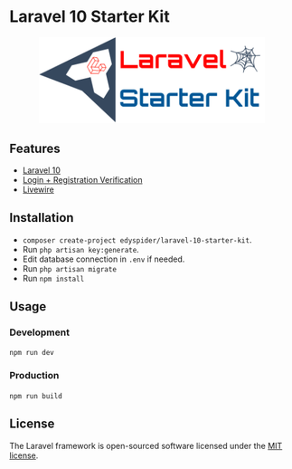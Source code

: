 # Laravel 10 Starter Kit

<p align="center">
    <a href="https://laravel.com" target="_blank">
        <img src="https://github.com/edyspider/laravel-10-starter-kit/blob/main/public/LaravelStarterKit_banner.png?raw=true" width="400" alt="Laravel Starter Kit Logo">
    </a>
</p>

## Features

- [Laravel 10](https://laravel.com/)
- [Login + Registration Verification](https://laravel.com/docs/10.x/starter-kits#laravel-breeze)
- [Livewire](https://livewire.laravel.com/)

## Installation

- ```composer create-project edyspider/laravel-10-starter-kit```.
- Run ```php artisan key:generate```.
- Edit database connection in ```.env``` if needed.
- Run ```php artisan migrate```
- Run ```npm install```

## Usage

### Development

```npm run dev```

### Production

```npm run build```

## License

The Laravel framework is open-sourced software licensed under the [MIT license](https://github.com/edyspider/laravel-10-starter-kit/blob/master/LICENSE).
